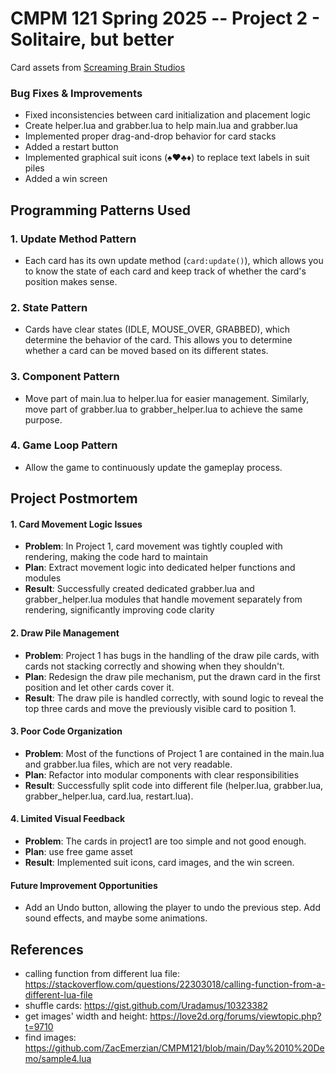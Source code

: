 # CMPM 121 Spring 2025 -- Project 2 - Solitaire, but better

Card assets from [Screaming Brain Studios](https://screamingbrainstudios.itch.io/poker-pack)

### Bug Fixes & Improvements
- Fixed inconsistencies between card initialization and placement logic
- Create helper.lua and grabber.lua to help main.lua and grabber.lua
- Implemented proper drag-and-drop behavior for card stacks
- Added a restart button
- Implemented graphical suit icons (♠️♥️♣️♦️) to replace text labels in suit piles
- Added a win screen

## Programming Patterns Used


### 1. Update Method Pattern
- Each card has its own update method (`card:update()`), which allows you to know the state of each card and keep track of whether the card's position makes sense.

### 2. State Pattern
- Cards have clear states (IDLE, MOUSE_OVER, GRABBED), which determine the behavior of the card. This allows you to determine whether a card can be moved based on its different states.

### 3. Component Pattern
- Move part of main.lua to helper.lua for easier management. Similarly, move part of grabber.lua to grabber_helper.lua to achieve the same purpose.

### 4. Game Loop Pattern
- Allow the game to continuously update the gameplay process.

## Project Postmortem
#### 1. Card Movement Logic Issues
- **Problem**: In Project 1, card movement was tightly coupled with rendering, making the code hard to maintain
- **Plan**: Extract movement logic into dedicated helper functions and modules
- **Result**: Successfully created dedicated grabber.lua and grabber_helper.lua modules that handle movement separately from rendering, significantly improving code clarity

#### 2. Draw Pile Management
- **Problem**: Project 1 has bugs in the handling of the draw pile cards, with cards not stacking correctly and showing when they shouldn't.
- **Plan**: Redesign the draw pile mechanism, put the drawn card in the first position and let other cards cover it.
- **Result**: The draw pile is handled correctly, with sound logic to reveal the top three cards and move the previously visible card to position 1.

#### 3. Poor Code Organization
- **Problem**: Most of the functions of Project 1 are contained in the main.lua and grabber.lua files, which are not very readable.
- **Plan**: Refactor into modular components with clear responsibilities
- **Result**: Successfully split code into different file (helper.lua, grabber.lua, grabber_helper.lua, card.lua, restart.lua).

#### 4. Limited Visual Feedback
- **Problem**: The cards in project1 are too simple and not good enough.
- **Plan**: use free game asset
- **Result**: Implemented suit icons, card images, and the win screen.

#### Future Improvement Opportunities
- Add an Undo button, allowing the player to undo the previous step. Add sound effects, and maybe some animations.

## References
- calling function from different lua file: https://stackoverflow.com/questions/22303018/calling-function-from-a-different-lua-file
- shuffle cards: https://gist.github.com/Uradamus/10323382
- get images' width and height: https://love2d.org/forums/viewtopic.php?t=9710
- find images: https://github.com/ZacEmerzian/CMPM121/blob/main/Day%2010%20Demo/sample4.lua